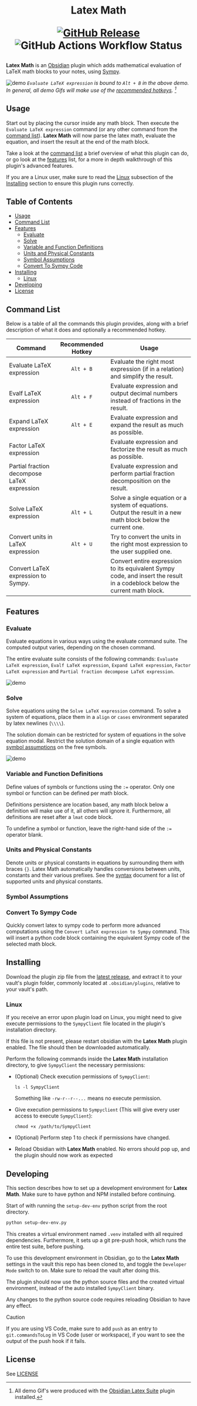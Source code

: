 <div align="center">
  
  <h1 align="center">
  Latex Math

  <a>[![GitHub Release](https://img.shields.io/github/v/release/zarstensen/obsidian-latex-math?style=flat-square&color=blue)](https://github.com/zarstensen/obsidian-latex-math/releases/latest) ![GitHub Actions Workflow Status](https://img.shields.io/github/actions/workflow/status/zarstensen/obsidian-latex-math/push.yml?style=flat-square&label=tests)
  </a>

  </h1>

</div>

**Latex Math** is an [Obsidian](https://obsidian.md/) plugin which adds mathematical evaluation of LaTeX math blocks to your notes, using [Sympy](https://www.sympy.org).

![demo](readme-assets/frontpage-demo.gif)
*`Evaluate LaTeX expression` is bound to  `Alt + B` in the above demo.
In general, all demo Gifs will make use of the [recommended hotkeys](#command-list). [^demo-gif-plugins]*
[^demo-gif-plugins]: All demo Gif's were produced with the [Obsidian Latex Suite](https://github.com/artisticat1/obsidian-latex-suite) plugin installed.

## Usage

Start out by placing the cursor inside any math block. Then execute the `Evaluate LaTeX expression` command (or any other command from the [command list](#command-list)). **Latex Math** will now parse the latex math, evaluate the equation, and insert the result at the end of the math block.

Take a look at the [command list](#command-list) a brief overview of what this plugin can do, or go look at the [features](#features) list, for a more in depth walkthrough of this plugin's advanced features.

If you are a Linux user, make sure to read the [Linux](#linux) subsection of the [Installing](#installing) section to ensure this plugin runs correctly.

<!-- omit in toc -->
## Table of Contents

- [Usage](#usage)
- [Command List](#command-list)
- [Features](#features)
  - [Evaluate](#evaluate)
  - [Solve](#solve)
  - [Variable and Function Definitions](#variable-and-function-definitions)
  - [Units and Physical Constants](#units-and-physical-constants)
  - [Symbol Assumptions](#symbol-assumptions)
  - [Convert To Sympy Code](#convert-to-sympy-code)
- [Installing](#installing)
  - [Linux](#linux)
- [Developing](#developing)
- [License](#license)

## Command List

Below is a table of all the commands this plugin provides, along with a brief description of what it does and optionally a recommended hotkey.

| Command                                     | Recommended Hotkey | Usage                                                                                                                      |
| ------------------------------------------- | :----------------: | -------------------------------------------------------------------------------------------------------------------------- |
| Evaluate LaTeX expression                   |     `Alt + B`      | Evaluate the right most expression (if in a relation) and simplify the result.                                             |
| Evalf LaTeX expression                      |     `Alt + F`      | Evaluate expression and output decimal numbers instead of fractions in the result.                                         |
| Expand LaTeX expression                     |     `Alt + E`      | Evaluate expression and expand the result as much as possible.                                                             |
| Factor LaTeX expression                     |                    | Evaluate expression and factorize the result as much as possible.                                                          |
| Partial fraction decompose LaTeX expression |                    | Evaluate expression and perform partial fraction decomposition on the result.                                              |
| Solve LaTeX expression                      |     `Alt + L`      | Solve a single equation or a system of equations. Output the result in a new math block below the current one.             |
| Convert units in LaTeX expression           |     `Alt + U`      | Try to convert the units in the right most expression to the user supplied one.                                            |
| Convert LaTeX expression to Sympy.          |                    | Convert entire expression to its equivalent Sympy code, and insert the result in a codeblock below the current math block. |

## Features

### Evaluate

Evaluate equations in various ways using the evaluate command suite. The computed output varies, depending on the chosen command.

The entire evaluate suite consists of the following commands: `Evaluate LaTeX expression`, `Evalf LaTeX expression`, `Expand LaTeX expression`, `Factor LaTeX expression` and `Partial fraction decompose LaTeX expression`.

![demo](readme-assets/evaluate-demo.gif)

### Solve

Solve equations using the `Solve LaTeX expression` command.
To solve a system of equations, place them in a `align` or `cases` environment separated by latex newlines (`\\\\`).

The solution domain can be restricted for system of equations in the solve equation modal.
Restrict the solution domain of a single equation with [symbol assumptions](#symbol-assumptions) on the free symbols.

![demo](readme-assets/solve-demo.gif)

### Variable and Function Definitions

Define values of symbols or functions using the `:=` operator.
Only one symbol or function can be defined per math block.

Definitions persistence are location based, any math block below a definition will make use of it, all others will ignore it. Furthermore, all definitions are reset after a `lmat` code block.

To undefine a symbol or function, leave the right-hand side of the `:=` operator blank.

### Units and Physical Constants

Denote units or physical constants in equations by surrounding them with braces `{}`.
Latex Math automatically handles conversions between units, constants and their various prefixes. See the [syntax](SYNTAX.md#unit-list) document for a list of supported units and physical constants.

### Symbol Assumptions

### Convert To Sympy Code

Quickly convert latex to sympy code to perform more advanced computations using the `Convert LaTeX expression to Sympy` command.
This will insert a python code block containing the equivalent Sympy code of the selected math block.

## Installing

Download the plugin zip file from the [latest release](https://github.com/zarstensen/obsidian-latex-math/releases/latest), and extract it to your vault's plugin folder, commonly located at `.obsidian/plugins`, relative to your vault's path.

### Linux

If you receive an error upon plugin load on Linux, you might need to give execute permissions to the `SympyClient` file located in the plugin's installation directory.

If this file is not present, please restart obsidian with the **Latex Math** plugin enabled. The file should then be downloaded automatically.

Perform the following commands inside the **Latex Math** installation directory, to give `SympyClient` the necessary permissions:

- (Optional) Check execution permissions of `SympyClient`:
  
  `ls -l SympyClient`
  
  Something like `-rw-r--r--...` means no execute permission.

- Give execution permissions to `Sympyclient` (This will give every user access to execute `SympyClient`):
  
  `chmod +x /path/to/SympyClient`

- (Optional) Perform step 1 to check if permissions have changed.

- Reload Obsidian with **Latex Math** enabled.
  No errors should pop up, and the plugin should now work as expected

## Developing

This section describes how to set up a development environment for **Latex Math**.
Make sure to have python and NPM installed before continuing.

Start of with running the `setup-dev-env` python script from the root directory.

```sh
python setup-dev-env.py
```

This creates a virtual environment named `.venv` installed with all required dependencies. Furthermore, it sets up a git pre-push hook, which runs the entire test suite, before pushing.

To use this development environment in Obsidian, go to the **Latex Math**  settings in the vault this repo has been cloned to, and toggle the `Developer Mode` switch to on. Make sure to reload the vault after doing this.

The plugin should now use the python source files and the created virtual environment, instead of the auto installed `SympyClient` binary.

Any changes to the python source code requires reloading Obsidian to have any effect.

> [!CAUTION]
> If you are using VS Code, make sure to add `push` as an entry to `git.commandsToLog` in VS Code (user or workspace), if you want to see the output of the push hook if it fails.

## License

See [LICENSE](LICENSE)

